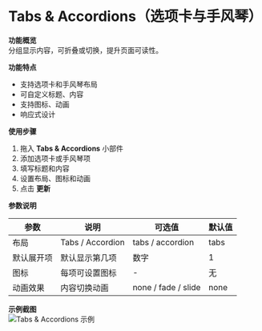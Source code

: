 # Tabs & Accordions（选项卡与手风琴）

**功能概览**  
分组显示内容，可折叠或切换，提升页面可读性。

**功能特点**  
- 支持选项卡和手风琴布局  
- 可自定义标题、内容  
- 支持图标、动画  
- 响应式设计  

**使用步骤**  
1. 拖入 **Tabs & Accordions** 小部件  
2. 添加选项卡或手风琴项  
3. 填写标题和内容  
4. 设置布局、图标和动画  
5. 点击 **更新**  

**参数说明**

| 参数 | 说明 | 可选值 | 默认值 |
|------|------|--------|--------|
| 布局 | Tabs / Accordion | tabs / accordion | tabs |
| 默认展开项 | 默认显示第几项 | 数字 | 1 |
| 图标 | 每项可设置图标 | - | 无 |
| 动画效果 | 内容切换动画 | none / fade / slide | none |

**示例截图**  
![Tabs & Accordions 示例](/screenshot.png)

